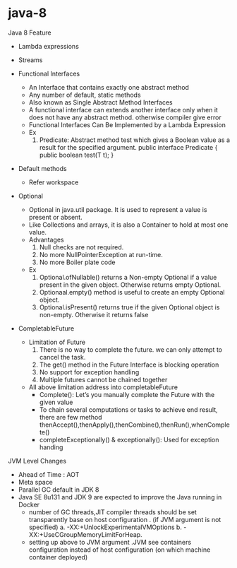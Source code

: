 # java-8
Java 8 Feature
-  Lambda expressions
-  Streams
-  Functional Interfaces 
	* An Interface that contains exactly one abstract method
	* Any number of default, static methods
	* Also known as Single Abstract Method Interfaces
	* A functional interface can extends another interface only when it does not have any abstract method. otherwise compiler give error
	* Functional Interfaces Can Be Implemented by a Lambda Expression
	* Ex
		1. Predicate: Abstract method test which gives a Boolean value as a result for the specified argument. 
		public interface Predicate
		{
		   public boolean test(T  t);
		}
-  Default methods
	* Refer workspace 
-  Optional 
	* Optional in java.util package. It is used to represent a value is present or absent. 
	* Like Collections and arrays, it is also a Container to hold at most one value.
    * Advantages
		1. Null checks are not required.
		2. No more NullPointerException at run-time.
		3. No more Boiler plate code
	* Ex
		1. Optional.ofNullable() returns a Non-empty Optional if a value present in the given object. Otherwise returns empty Optional.
		2. Optionaal.empty() method is useful to create an empty Optional object.
		3. Optional.isPresent() returns true if the given Optional object is non-empty. Otherwise it returns false
		
-  CompletableFuture
	* Limitation of Future 
		1. There is no way to complete the future. we can only attempt to cancel the task.
		2. The get() method in the Future Interface is blocking operation
		3. No support for exception handling
		4. Multiple futures cannot be chained together
	* All above limitation address into completableFuture 
		-  Complete(): Let’s you manually complete the Future with the given value
		-  To chain several computations or tasks to achieve end result, there are few method
			thenAccept(),thenApply(),thenCombine(),thenRun(),whenComplete()
		- completeExceptionally() & exceptionally(): Used for exception handing

JVM Level Changes
- Ahead of Time : AOT
- Meta space 
- Parallel GC default in JDK 8
- Java SE 8u131 and JDK 9 are expected to improve the Java running in Docker
	* number of GC threads,JIT compiler threads should be set transparently  base on host configuration . (if JVM argument is not specified)
		a. -XX:+UnlockExperimentalVMOptions 
		b. -XX:+UseCGroupMemoryLimitForHeap.
	* setting up above to JVM argument .JVM see containers configuration instead of host configuration (on which machine container deployed)
